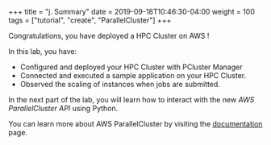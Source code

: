 +++
title = "j. Summary"
date = 2019-09-18T10:46:30-04:00
weight = 100
tags = ["tutorial", "create", "ParallelCluster"]
+++

Congratulations, you have deployed a HPC Cluster on AWS !

In this lab, you have:
- Configured and deployed your HPC Cluster with PCluster Manager
- Connected and executed a sample application on your HPC Cluster.
- Observed the scaling of instances when jobs are submitted.

In the next part of the lab, you will learn how to interact with the new *AWS ParallelCluster API* using Python.

You can learn more about AWS ParallelCluster by visiting the [documentation](https://docs.aws.amazon.com/parallelcluster/latest/ug/what-is-aws-parallelcluster.html) page.
